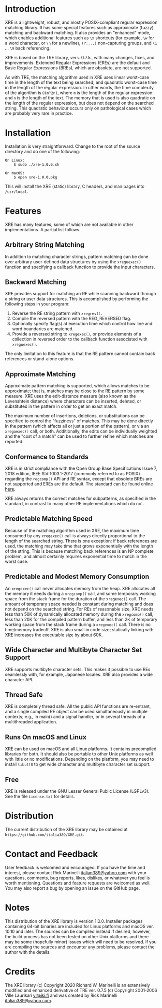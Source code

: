 Introduction
============
XRE is a lightweight, robust, and mostly POSIX-compliant regular expression matching library.  It has some special
features such as approximate (fuzzy) matching and backward matching.  It also provides an "enhanced" mode, which enables
additional features such as `\x` shortcuts (for example, `\w` for a word character, or `\n` for a newline), `(?:...)`
non-capturing groups, and `\1` ... `\9` back referencing.

XRE is based on the TRE library, vers. 0.7.5., with many changes, fixes, and improvements.  Extended Regular Expressions (EREs)
are the default and Basic Regular Expressions (BREs), which are obsolete, are not supported.

As with TRE, the matching algorithm used in XRE uses linear worst-case time in the length of the text being searched, and
quadratic worst-case time in the length of the regular expression.  In other words, the time complexity of the algorithm is
`O(m^2n)`, where `m` is the length of the regular expression and `n` is the length of the text.  The memory that is used is also
quadratic on the length of the regular expression, but does not depend on the searched string.  This quadratic behaviour occurs
only on pathological cases which are probably very rare in practice.

Installation
============
Installation is very straightforward.  Change to the root of the source directory and do one of the following:

    On Linux:
        $ sudo ./xre-1.0.0.sh

    On macOS:
        $ open xre-1.0.0.pkg

This will install the XRE (static) library, C headers, and man pages into `/usr/local`.

Features
========
XRE has many features, some of which are not available in other implementations.  A partial list follows.

Arbitrary String Matching
-------------------------
In addition to matching character strings, pattern matching can be done over arbitrary user-defined data structures by using the
`xreguexec()` function and specifying a callback function to provide the input characters.

Backward Matching
-----------------
XRE provides support for matching an RE while scanning backward through a string or user data structures.
This is accomplished by performing the following steps in your program:

1. Reverse the RE string pattern with `xregrev()`.
2. Compile the reversed pattern with the REG_REVERSED flag.
3. Optionally specify flag(s) at execution time which control how line and word boundaries are matched.
4. Provide a reversed string to `xregexec()`, or provide elements of a collection in reversed order to the callback function
   associated with `xreguexec()`.

The only limitation to this feature is that the RE pattern cannot contain back references or stand-alone options.

Approximate Matching
--------------------
Approximate pattern matching is supported, which allows matches to be approximate; that is, matches may be close to the RE
pattern by some measure.  XRE uses the edit-distance measure (also known as the Levenshtein distance) where characters can be
inserted, deleted, or substituted in the pattern in order to get an exact match.

The maximum number of insertions, deletions, or substitutions can be specified to control the "fuzziness" of matches.  This may
be done directly in the pattern (which affects all or just a portion of the pattern), or via an `xregaexec()` call, or both.
Additionally, the edits can be individually weighted and the "cost of a match" can be used to further refine which matches are
reported.

Conformance to Standards
------------------------
XRE is in strict compliance with the Open Group Base Specifications Issue 7, 2018 edition, IEEE Std 1003.1-2017 (commonly
referred to as POSIX) regarding the `regcomp()` API and RE syntax, except that obsolete BREs are not supported and EREs are the
default.  The standard can be found online [here](https://pubs.opengroup.org/onlinepubs/9699919799).

XRE always returns the correct matches for subpatterns, as specified in the standard, in contrast to many other RE
implementations which do not.

Predictable Matching Speed
--------------------------
Because of the matching algorithm used in XRE, the maximum time consumed by any `xregexec()` call is always directly
proportional to the length of the searched string.  There is one exception: if back references are used, the matching may take
time that grows exponentially with the length of the string.  This is because matching back references is an NP complete
problem, and almost certainly requires exponential time to match in the worst case.

Predictable and Modest Memory Consumption
-----------------------------------------
An `xregexec()` call never allocates memory from the heap.  XRE allocates all the memory it needs during a `xregcomp()` call,
and some temporary working space from the stack frame for the duration of the `xregexec()` call.  The amount of temporary space
needed is constant during matching and does not depend on the searched string.  For REs of reasonable size, XRE needs less than
50K of dynamically allocated memory during the `xregcomp()` call, less than 20K for the compiled pattern buffer, and less than
2K of temporary working space from the stack frame during a `xregexec()` call.  There is no time/memory tradeoff.  XRE is also
small in code size; statically linking with XRE increases the executable size by about 60K.

Wide Character and Multibyte Character Set Support
--------------------------------------------------
XRE supports multibyte character sets.  This makes it possible to use REs seamlessly with, for example, Japanese locales.  XRE
also provides a wide character API.

Thread Safe
-----------
XRE is completely thread safe.  All the public API functions are re-entrant, and a single compiled RE object can be used
simultaneously in multiple contexts; e.g., in main() and a signal handler, or in several threads of a multithreaded application.

Runs On macOS and Linux
-----------------------
XRE can be used on macOS and all Linux platforms.  It contains precompiled libraries for both.  It should also be portable to
other Unix platforms as well with little or no modifications.  Depending on the platform, you may need to install `libutf8` to
get wide character and multibyte character set support.

Free
----
XRE is released under the GNU Lesser General Public License (LGPLv3).
See the file `License.txt` for details.

Distribution
============
The current distribution of the XRE library may be obtained at `https://github.com/italia389/XRE.git`.

Contact and Feedback
====================
User feedback is welcomed and encouraged.  If you have the time and interest, please contact Rick Marinelli
<italian389@yahoo.com> with your questions, comments, bug reports, likes, dislikes, or whatever you feel is worth mentioning.
Questions and feature requests are welcomed as well.  You may also report a bug by opening an issue on the GitHub page.

Notes
=====
This distribution of the XRE library is version 1.0.0.  Installer packages containing 64-bit binaries are included for Linux
platforms and macOS ver. 10.10 and later.  The sources can be compiled instead if desired; however, the build process has not
been tested on other Unix platforms and there may be some (hopefully minor) issues which will need to be resolved.  If you are
compiling the sources and encounter any problems, please contact the author with the details.

Credits
=======
The XRE library (c) Copyright 2020 Richard W. Marinelli is an extensively modified and enhanced derivative of TRE
ver. 0.7.5 (c) Copyright 2001-2006 Ville Laurikari <vl@iki.fi> and was created by Rick Marinelli <italian389@yahoo.com>.
